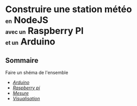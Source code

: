 # Construire une station&nbsp;météo<br><span style="font-size:60%">en</span> NodeJS<br><span style="font-size:60%">avec un</span> Raspberry PI<br><span style="font-size:60%"> et un</span> Arduino

<!--figure style="margin-top: -200px; float: left;">
    <img src="ressources/docker-raspberry-pi-arduino.png" alt=""/>
</figure -->



## Sommaire

Faire un shéma de l'ensemble

<!-- .slide: id="master-toc" class="toc" -->

- *[Arduino](#/1)*
- *[Raspberry pi](#/2)*
- *[Mesure](#/3)*
- *[Visualisation](#/4)*

<!-- figure style="margin-top: 200px; float: right; width: 50%">
    <img src="ressources/docker-raspberry-pi-arduino.png" alt=""/>
</figure -->


